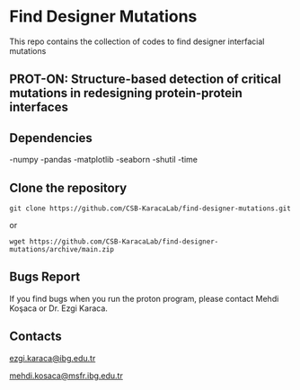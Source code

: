 # Find Designer Mutations
This repo contains the collection of codes to find designer interfacial mutations
## PROT-ON: Structure-based detection of critical mutations in redesigning protein-protein interfaces

## Dependencies
-numpy
-pandas
-matplotlib
-seaborn
-shutil
-time

## Clone the repository
```
git clone https://github.com/CSB-KaracaLab/find-designer-mutations.git
```
or
```
wget https://github.com/CSB-KaracaLab/find-designer-mutations/archive/main.zip
```

## Bugs Report
If you find bugs when you run the proton program, please contact Mehdi Koşaca or Dr. Ezgi Karaca.

## Contacts
ezgi.karaca@ibg.edu.tr

mehdi.kosaca@msfr.ibg.edu.tr

